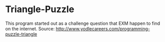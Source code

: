 # Triangle-Puzzle
This program started out as a challenge question that EXM happen to find on the internet. Source: http://www.yodlecareers.com/programming-puzzle-triangle
